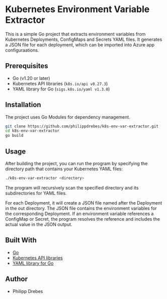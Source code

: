 # Kubernetes Environment Variable Extractor
This is a simple Go project that extracts environment variables from Kubernetes Deployments, ConfigMaps and Secrets YAML files. It generates a JSON file for each deployment, which can be imported into Azure app configuraations. 

## Prerequisites

- Go (v1.20 or later)
- Kubernetes API libraries (`k8s.io/api v0.27.3`)
- YAML library for Go (`sigs.k8s.io/yaml v1.3.0`)

## Installation

The project uses Go Modules for dependency management.

```bash
git clone https://github.com/philippdrebes/k8s-env-var-extractor.git
cd k8s-env-var-extractor
go build
```

## Usage
After building the project, you can run the program by specifying the directory path that contains your Kubernetes YAML files:

```bash
./k8s-env-var-extractor <directory>
```

The program will recursively scan the specified directory and its subdirectories for YAML files.

For each Deployment, it will create a JSON file named after the Deployment in the out directory. 
The JSON file contains the environment variables for the corresponding Deployment. 
If an environment variable references a ConfigMap or Secret, the program resolves the reference and includes the actual value in the JSON output.

## Built With
- [Go](https://go.dev/)
- [Kubernetes API libraries](https://github.com/kubernetes/api)
- [YAML library for Go](https://github.com/kubernetes-sigs/yaml)

## Author
- Philipp Drebes
